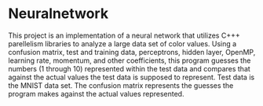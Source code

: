 # Neuralnetwork
This project is an implementation of a neural network that utilizes C+++ parellelism libraries to analyze a large data set of color values.
Using a confusion matrix, test and training data, perceptrons, hidden layer, OpenMP, learning rate, momentum, and other coefficients, this program guesses the numbers (1 through 10) represented within the test data and compares that against the actual values the test data is supposed to represent.
Test data is the MNIST data set. The confusion matrix represents the guesses the program makes against the actual values represented. 
